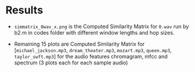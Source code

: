 # Results

- `simmatrix_0wav_x.png` is the Computed Similarity Matrix for `0.wav` run by b2.m in codes folder with different window lengths and hop sizes.

- Remaining 15 plots are Computed Similarity Matrix for [`michael_jackson.mp3`, `dream_theater.mp3`, `mozart.mp3`, `queen.mp3`, `taylor_swft.mp3`] for the audio features chromagram, mfcc and spectrum (3 plots each for each sample audio)
